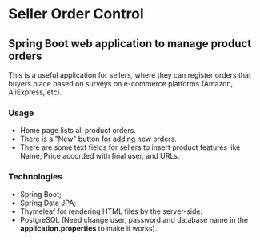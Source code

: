 # Seller Order Control

## Spring Boot web application to manage product orders
This is a useful application for sellers, where they can register orders that buyers place based on surveys on e-commerce platforms (Amazon, AliExpress, etc). 

### Usage
- Home page lists all product orders.
- There is a "New" button for adding new orders.
- There are some text fields for sellers to insert product features like Name, Price accorded with final user, and URLs.
 
### Technologies
- Spring Boot;
- Spring Data JPA;
- Thymeleaf for rendering HTML files by the server-side.
- PostgreSQL (Need change user, password and database name in the **application.properties** to make it works).